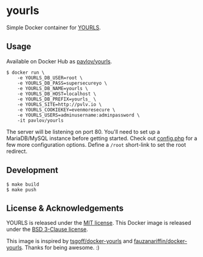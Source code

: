 # yourls

Simple Docker container for [YOURLS](https://yourls.org/).

## Usage

Available on Docker Hub as [pavlov/yourls](https://hub.docker.com/r/pavlov/yourls).

    $ docker run \
        -e YOURLS_DB_USER=root \
        -e YOURLS_DB_PASS=supersecureyo \
        -e YOURLS_DB_NAME=yourls \
        -e YOURLS_DB_HOST=localhost \
        -e YOURLS_DB_PREFIX=yourls_ \
        -e YOURLS_SITE=http://pvlv.io \
        -e YOURLS_COOKIEKEY=evenmoresecure \
        -e YOURLS_USERS=adminusername:adminpassword \
        -it pavlov/yourls

The server will be listening on port 80. You'll need to set up a MariaDB/MySQL instance before getting started. Check out [config.php](https://github.com/pavlovml/yourls/blob/master/config.php) for a few more configuration options. Define a `/root` short-link to set the root redirect.

## Development

    $ make build
    $ make push

## License & Acknowledgements

YOURLS is released under the [MIT license](https://github.com/YOURLS/YOURLS/blob/master/LICENSE.md). This Docker image is released under the [BSD 3-Clause license](https://github.com/pavlovml/yourls/blob/master/LICENSE).

This image is inspired by [tsgoff/docker-yourls](https://github.com/tsgoff/docker-yourls) and [fauzanariffin/docker-yourls](https://github.com/fauzanariffin/docker-yourls). Thanks for being awesome. :)
